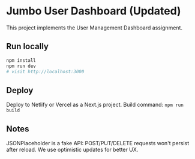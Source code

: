 # Jumbo User Dashboard (Updated)

This project implements the User Management Dashboard assignment.

## Run locally
```bash
npm install
npm run dev
# visit http://localhost:3000
```

## Deploy
Deploy to Netlify or Vercel as a Next.js project. Build command: `npm run build`

## Notes
JSONPlaceholder is a fake API: POST/PUT/DELETE requests won't persist after reload.
We use optimistic updates for better UX.
